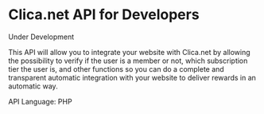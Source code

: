 # Clica.net API for Developers
Under Development

This API will allow you to integrate your website with Clica.net by allowing the possibility to verify if the user is a member or not, which subscription tier the user is, and other functions so you can do a complete and transparent automatic integration with your website to deliver rewards in an automatic way.

API Language: PHP
